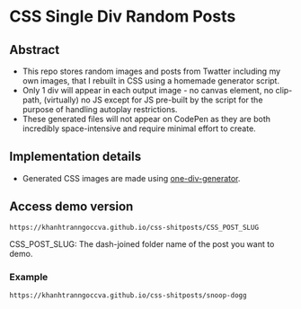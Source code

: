# CSS Single Div Random Posts

## Abstract

- This repo stores random images and posts from Twatter including my own images, that I rebuilt in CSS using a homemade
  generator script.
- Only 1 div will appear in each output image - no canvas element, no clip-path, (virtually) no JS except for JS pre-built by the script for the purpose of handling autoplay restrictions.
- These generated files will not appear on CodePen as they are both incredibly space-intensive and require minimal effort to create.

## Implementation details
- Generated CSS images are made using <a href="https://github.com/khanhtranngoccva/one-div-generator">one-div-generator</a>.

## Access demo version

```
https://khanhtranngoccva.github.io/css-shitposts/CSS_POST_SLUG
```

CSS_POST_SLUG: The dash-joined folder name of the post you want to demo.

### Example

```
https://khanhtranngoccva.github.io/css-shitposts/snoop-dogg
```
